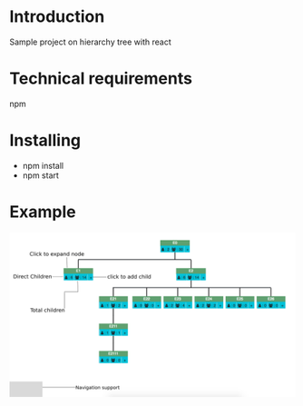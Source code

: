 # Introduction

Sample project on hierarchy tree with react

# Technical requirements

npm

# Installing

- npm install
- npm start

# Example
![Example Image](/example.png?raw=true "Example Image")
